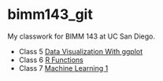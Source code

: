 # bimm143_git
My classwork for BIMM 143 at UC San Diego.

- Class 5 [Data Visualization With ggplot](https://github.com/azarmahd/bimm143_git/blob/main/Class05/Class05.pdf)
- Class 6 [R Functions](https://github.com/azarmahd/bimm143_git/blob/main/Class06/Class06.pdf)
- Class 7 [Machine Learning 1](https://github.com/azarmahd/bimm143_git/blob/main/Class07/Class07.pdf)

